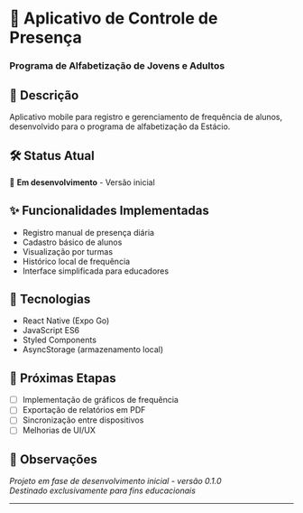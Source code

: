 # 📱 Aplicativo de Controle de Presença  
### Programa de Alfabetização de Jovens e Adultos  

## 📝 Descrição  
Aplicativo mobile para registro e gerenciamento de frequência de alunos, desenvolvido para o programa de alfabetização da Estácio.  

## 🛠 Status Atual  
🔧 **Em desenvolvimento** - Versão inicial  

## ✨ Funcionalidades Implementadas  
- Registro manual de presença diária  
- Cadastro básico de alunos  
- Visualização por turmas  
- Histórico local de frequência  
- Interface simplificada para educadores  

## 📲 Tecnologias  
- React Native (Expo Go)  
- JavaScript ES6  
- Styled Components  
- AsyncStorage (armazenamento local)  

## 🚧 Próximas Etapas  
- [ ] Implementação de gráficos de frequência  
- [ ] Exportação de relatórios em PDF  
- [ ] Sincronização entre dispositivos  
- [ ] Melhorias de UI/UX  

## 📌 Observações  
*Projeto em fase de desenvolvimento inicial - versão 0.1.0*  
*Destinado exclusivamente para fins educacionais*  

---  
